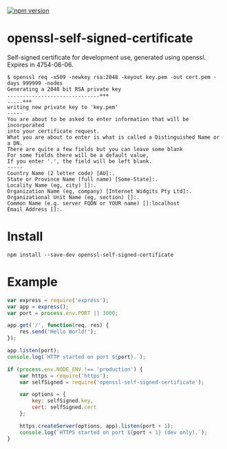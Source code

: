 [![npm version](https://badge.fury.io/js/openssl-self-signed-certificate.svg)](https://badge.fury.io/js/openssl-self-signed-certificate)

# openssl-self-signed-certificate

Self-signed certificate for development use, generated using openssl. Expires in 4754-06-06.

```
$ openssl req -x509 -newkey rsa:2048 -keyout key.pem -out cert.pem -days 999999 -nodes
Generating a 2048 bit RSA private key
..............................+++
.....+++
writing new private key to 'key.pem'
-----
You are about to be asked to enter information that will be incorporated
into your certificate request.
What you are about to enter is what is called a Distinguished Name or a DN.
There are quite a few fields but you can leave some blank
For some fields there will be a default value,
If you enter '.', the field will be left blank.
-----
Country Name (2 letter code) [AU]:.
State or Province Name (full name) [Some-State]:.
Locality Name (eg, city) []:.
Organization Name (eg, company) [Internet Widgits Pty Ltd]:.
Organizational Unit Name (eg, section) []:.
Common Name (e.g. server FQDN or YOUR name) []:localhost
Email Address []:.
```
# Install

```
npm install --save-dev openssl-self-signed-certificate
```

# Example

```js
var express = require('express');
var app = express();
var port = process.env.PORT || 3000;

app.get('/', function(req, res) {
    res.send('Hello World!');
});

app.listen(port);
console.log(`HTTP started on port ${port}.`);

if (process.env.NODE_ENV !== 'production') {
    var https = require('https');
    var selfSigned = require('openssl-self-signed-certificate');

    var options = {
        key: selfSigned.key,
        cert: selfSigned.cert
    };

    https.createServer(options, app).listen(port + 1);
    console.log(`HTTPS started on port ${port + 1} (dev only).`);
}
```
